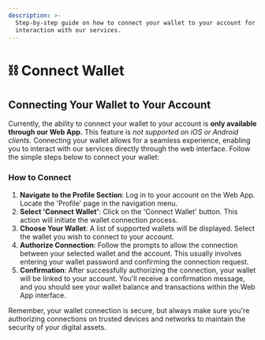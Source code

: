```yaml
---
description: >-
  Step-by-step guide on how to connect your wallet to your account for seamless
  interaction with our services.
---
```


# ⛓️ Connect Wallet

## Connecting Your Wallet to Your Account

Currently, the ability to connect your wallet to your account is **only available through our Web App.** This feature is _not supported on iOS or Android clients._ Connecting your wallet allows for a seamless experience, enabling you to interact with our services directly through the web interface. Follow the simple steps below to connect your wallet:

### How to Connect

1. **Navigate to the Profile Section**: Log in to your account on the Web App. Locate the 'Profile' page in the navigation menu.
2. **Select 'Connect Wallet'**: Click on the 'Connect Wallet' button. This action will initiate the wallet connection process.
3. **Choose Your Wallet**: A list of supported wallets will be displayed. Select the wallet you wish to connect to your account.
4. **Authorize Connection**: Follow the prompts to allow the connection between your selected wallet and the account. This usually involves entering your wallet password and confirming the connection request.
5. **Confirmation**: After successfully authorizing the connection, your wallet will be linked to your account. You'll receive a confirmation message, and you should see your wallet balance and transactions within the Web App interface.

Remember, your wallet connection is secure, but always make sure you're authorizing connections on trusted devices and networks to maintain the security of your digital assets.

